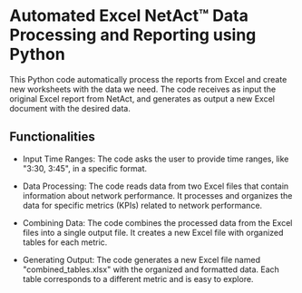 # Automated Excel NetAct™ Data Processing and Reporting using Python

This Python code automatically process the reports from Excel and create new worksheets with the data we need.
The code receives as input the original Excel report from NetAct, and generates as output a new Excel document with the desired data.

## Functionalities

- Input Time Ranges: The code asks the user to provide time ranges, like "3:30, 3:45", in a specific format.

- Data Processing: The code reads data from two Excel files that contain information about network performance.
It processes and organizes the data for specific metrics (KPIs) related to network performance.

- Combining Data: The code combines the processed data from the Excel files into a single output file.
It creates a new Excel file with organized tables for each metric.

- Generating Output: The code generates a new Excel file named "combined_tables.xlsx" with the organized and formatted data.
Each table corresponds to a different metric and is easy to explore.





